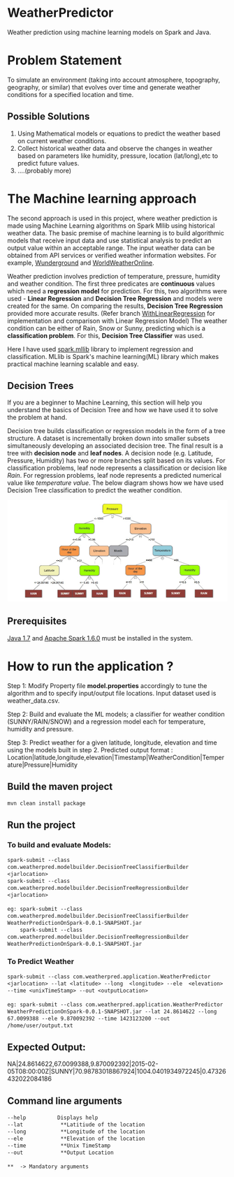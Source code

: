 # WeatherPredictor
Weather prediction using machine learning models on Spark and Java.

# Problem Statement
To simulate an environment (taking into account atmosphere, topography, geography, or similar) that evolves over time and generate weather conditions for a specified location and time.

## Possible Solutions 
1. Using Mathematical models or equations to predict the weather based on current weather conditions.  
2. Collect historical weather data and observe the changes in weather based on parameters like humidity, pressure, location (lat/long),etc to predict future values.
3. ....(probably more)

# The Machine learning approach
The second approach is used in this project, where weather prediction is made using Machine Learning algorithms on Spark Mllib using historical weather data. The basic premise of machine learning is to build algorithmic models that receive input data and use statistical analysis to predict an output value within an acceptable range. The input weather data can be obtained from API services or verified weather information websites. For example, [Wunderground](https://wunderground.com/) and [WorldWeatherOnline](https://developer.worldweatheronline.com/).

Weather prediction involves prediction of temperature, pressure, humidity and weather condition. The first three predicates are **continuous** values which need a **regression model** for prediction. For this, two algorithms were used - **Linear Regression** and **Decision Tree Regression** and models were created for the same. On comparing the results, **Decision Tree Regression** provided more accurate results. (Refer branch [WithLinearRegression](https://github.com/PoornimaTom/WeatherPredictionOnSpark/tree/WithLinearRegression) for implementation and comparison with Linear Regression Model) The weather condition can be either of Rain, Snow or Sunny, predicting which is a **classification problem**. For this, **Decision Tree Classifier** was used. 

Here I have used [spark.mllib](https://spark.apache.org/docs/1.6.0/mllib-guide.html) library to implement regression and classification. MLlib is Spark's machine learning(ML) library which makes practical machine learning scalable and easy.

## Decision Trees
If you are a beginner to Machine Learning, this section will help you understand the basics of Decision Tree and how we have used it to solve the problem at hand.

Decision tree builds classification or regression models in the form of a tree structure. A dataset is incrementally broken down into smaller subsets simultaneously developing an associated decision tree. The final result is a tree with **decision node** and **leaf nodes**. A decision node (e.g. Latitude, Pressure, Humidity) has two or more branches split based on its values. For classification problems, leaf node represents a classification or decision like *Rain*. For regression problems, leaf node represents a predicted numerical value like *temperature value*. The below diagram shows how we have used Decision Tree classification to predict the weather condition. 

![alt text](https://github.com/PoornimaTom/WeatherPredictionOnSpark/blob/master/images/Decision%20Tree.jpg)

## Prerequisites
[Java 1.7](https://java.com/en/download/) and [Apache Spark 1.6.0](https://spark.apache.org/releases/spark-release-1-6-0.html) must be installed in the system.

# How to run the application ?
Step 1: Modify Property file **model.properties** accordingly to tune the algorithm and to specify input/output file locations. Input dataset used is weather_data.csv.

Step 2: Build and evaluate the ML models; a classifier for weather condition (SUNNY/RAIN/SNOW) and a regression model each for temperature, humidity and pressure.

Step 3: Predict weather for a given latitude, longitude, elevation and time using the models built in step 2.
Predicted output format : Location|latitude,longitude,elevation|Timestamp|WeatherCondition|Temperature|Pressure|Humidity

## Build the maven project
```
mvn clean install package
```

## Run the project

### To build and evaluate Models:
```
spark-submit --class com.weatherpred.modelbuilder.DecisionTreeClassifierBuilder <jarlocation>
spark-submit --class com.weatherpred.modelbuilder.DecisionTreeRegressionBuilder <jarlocation>

eg: spark-submit --class com.weatherpred.modelbuilder.DecisionTreeClassifierBuilder WeatherPredictionOnSpark-0.0.1-SNAPSHOT.jar
    spark-submit --class com.weatherpred.modelbuilder.DecisionTreeRegressionBuilder WeatherPredictionOnSpark-0.0.1-SNAPSHOT.jar

```

### To Predict Weather

```
spark-submit --class com.weatherpred.application.WeatherPredictor <jarlocation> --lat <latitude> --long  <longitude> --ele  <elevation> --time <unixTimeStamp> --out <outputLocation>

eg: spark-submit --class com.weatherpred.application.WeatherPredictor WeatherPredictionOnSpark-0.0.1-SNAPSHOT.jar --lat 24.8614622 --long 67.0099388 --ele 9.870092392 --time 1423123200 --out /home/user/output.txt
```

## Expected Output:

NA|24.8614622,67.0099388,9.870092392|2015-02-05T08:00:00Z|SUNNY|70.98783018867924|1004.0401934972245|0.47326432022084186


## Command line arguments 

```
--help          Displays help  
--lat            **Latitiude of the location 
--long           **Longitude of the location
--ele            **Elevation of the location 
--time           **Unix TimeStamp
--out            **Output Location

**  -> Mandatory arguments  
